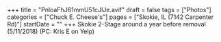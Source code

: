 +++
title = "PnloaFhJ61mmU51cJlJe.avif"
draft = false
tags = ["Photos"]
categories = ["Chuck E. Cheese's"]
pages = ["Skokie, IL (7142 Carpenter Rd)"]
startDate = ""
+++
Skokie 2-Stage around a year before removal (5/11/2018) (PC: Kris E on Yelp)
